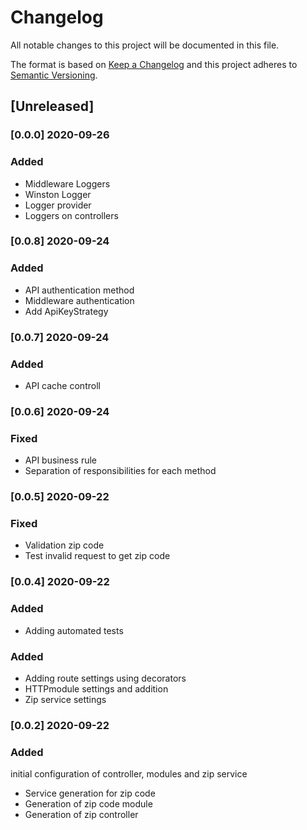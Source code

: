 # Changelog

All notable changes to this project will be documented in this file.

The format is based on [Keep a Changelog](http://keepachangelog.com/en/1.0.0/)
and this project adheres to [Semantic Versioning](http://semver.org/spec/v2.0.0.html).

## [Unreleased]

### [0.0.0] 2020-09-26

### Added

-   Middleware Loggers
-   Winston Logger
-   Logger provider
-   Loggers on controllers

### [0.0.8] 2020-09-24

### Added

-   API authentication method
-   Middleware authentication
-   Add ApiKeyStrategy

### [0.0.7] 2020-09-24

### Added

-   API cache controll

### [0.0.6] 2020-09-24

### Fixed

-   API business rule
-   Separation of responsibilities for each method

### [0.0.5] 2020-09-22

### Fixed

-   Validation zip code
-   Test invalid request to get zip code

### [0.0.4] 2020-09-22

### Added

-   Adding automated tests

### Added

-   Adding route settings using decorators
-   HTTPmodule settings and addition
-   Zip service settings

### [0.0.2] 2020-09-22

### Added

initial configuration of controller, modules and zip service

-   Service generation for zip code
-   Generation of zip code module
-   Generation of zip controller
